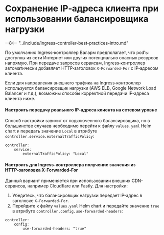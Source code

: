# Сохранение IP‑адреса клиента при использовании балансировщика нагрузки

--8<-- "../include/ingress-controller-best-practices-intro.md"

По умолчанию Ingress‑контроллер Валарм предполагает, что pod'ы доступны из сети Интернет или других потенциально опасных ресурсов напрямую. При передаче запросов сервисам, Ingress‑контроллер автоматически добавляет HTTP‑заголовок `X-Forwarded-For` с IP‑адресом клиента.

Если для направления внешнего трафика на Ingress‑контроллер используется балансировщик нагрузки (AWS ELB, Google Network Load Balancer и т.д.), возможны способы корректной передачи IP‑адреса клиента ниже.

#### Настроить передачу реального IP‑адреса клиента на сетевом уровне

Способ настройки зависит от подключенного балансировщика, но в большинстве случаев необходимо перейти к файлу `values.yaml` Helm chart и передать значение `Local` в атрибуте `controller.service.externalTrafficPolicy`:

```
controller:
    service:
        externalTrafficPolicy: "Local"
```

#### Настроить для Ingress‑контроллера получение значения из HTTP‑заголовка X-Forwarded-For

Данный вариант применяется при использовании внешних CDN-сервисов, например Cloudflare или Fastly. Для настройки:
1. Убедитесь, что балансировщик нагрузки передает IP‑адрес в заголовке `X-Forwarded-For`.
2. Перейдите к файлу `values.yaml` Helm chart и передайте значение `true` в атрибуте `controller.config.use-forwarded-headers`:

```
controller:
    config:
        use-forwarded-headers: "true"
```
